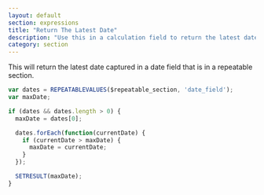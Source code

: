 ```yaml
---
layout: default
section: expressions
title: "Return The Latest Date"
description: "Use this in a calculation field to return the latest date captured in a date field in repeatable section"
category: section
---
```


This will return the latest date captured in a date field that is in a repeatable section.

```js
var dates = REPEATABLEVALUES($repeatable_section, 'date_field');
var maxDate;

if (dates && dates.length > 0) {
  maxDate = dates[0];

  dates.forEach(function(currentDate) {
    if (currentDate > maxDate) {
      maxDate = currentDate;
    }
  });

  SETRESULT(maxDate);
}
```
